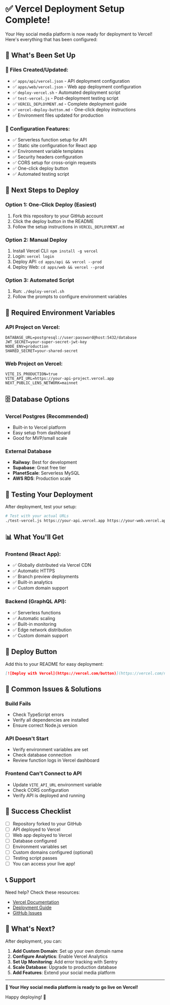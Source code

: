 # ✅ Vercel Deployment Setup Complete!

Your Hey social media platform is now ready for deployment to Vercel! Here's everything that has been configured:

## 🚀 What's Been Set Up

### 📁 Files Created/Updated:
- ✅ `apps/api/vercel.json` - API deployment configuration
- ✅ `apps/web/vercel.json` - Web app deployment configuration
- ✅ `deploy-vercel.sh` - Automated deployment script
- ✅ `test-vercel.js` - Post-deployment testing script
- ✅ `VERCEL_DEPLOYMENT.md` - Complete deployment guide
- ✅ `vercel-deploy-button.md` - One-click deploy instructions
- ✅ Environment files updated for production

### 🔧 Configuration Features:
- ✅ Serverless function setup for API
- ✅ Static site configuration for React app
- ✅ Environment variable templates
- ✅ Security headers configuration
- ✅ CORS setup for cross-origin requests
- ✅ One-click deploy button
- ✅ Automated testing script

## 🎯 Next Steps to Deploy

### Option 1: One-Click Deploy (Easiest)
1. Fork this repository to your GitHub account
2. Click the deploy button in the README
3. Follow the setup instructions in `VERCEL_DEPLOYMENT.md`

### Option 2: Manual Deploy
1. Install Vercel CLI: `npm install -g vercel`
2. Login: `vercel login`
3. Deploy API: `cd apps/api && vercel --prod`
4. Deploy Web: `cd apps/web && vercel --prod`

### Option 3: Automated Script
1. Run: `./deploy-vercel.sh`
2. Follow the prompts to configure environment variables

## 🔐 Required Environment Variables

### API Project on Vercel:
```env
DATABASE_URL=postgresql://user:password@host:5432/database
JWT_SECRET=your-super-secret-jwt-key
NODE_ENV=production
SHARED_SECRET=your-shared-secret
```

### Web Project on Vercel:
```env
VITE_IS_PRODUCTION=true
VITE_API_URL=https://your-api-project.vercel.app
NEXT_PUBLIC_LENS_NETWORK=mainnet
```

## 🗄️ Database Options

### Vercel Postgres (Recommended)
- Built-in to Vercel platform
- Easy setup from dashboard
- Good for MVP/small scale

### External Database
- **Railway**: Best for development
- **Supabase**: Great free tier
- **PlanetScale**: Serverless MySQL
- **AWS RDS**: Production scale

## 🧪 Testing Your Deployment

After deployment, test your setup:

```bash
# Test with your actual URLs
./test-vercel.js https://your-api.vercel.app https://your-web.vercel.app
```

## 📊 What You'll Get

### Frontend (React App):
- ✅ Globally distributed via Vercel CDN
- ✅ Automatic HTTPS
- ✅ Branch preview deployments
- ✅ Built-in analytics
- ✅ Custom domain support

### Backend (GraphQL API):
- ✅ Serverless functions
- ✅ Automatic scaling
- ✅ Built-in monitoring
- ✅ Edge network distribution
- ✅ Custom domain support

## 🔗 Deploy Button

Add this to your README for easy deployment:

```markdown
[![Deploy with Vercel](https://vercel.com/button)](https://vercel.com/new/clone?repository-url=https%3A%2F%2Fgithub.com%2Fyour-username%2Fhey&project-name=hey-social-media&repository-name=hey-social-media&build-command=npm%20run%20build&output-directory=dist&root-directory=apps%2Fweb)
```

## 🚨 Common Issues & Solutions

### Build Fails
- Check TypeScript errors
- Verify all dependencies are installed
- Ensure correct Node.js version

### API Doesn't Start
- Verify environment variables are set
- Check database connection
- Review function logs in Vercel dashboard

### Frontend Can't Connect to API
- Update `VITE_API_URL` environment variable
- Check CORS configuration
- Verify API is deployed and running

## 🎉 Success Checklist

- [ ] Repository forked to your GitHub
- [ ] API deployed to Vercel
- [ ] Web app deployed to Vercel
- [ ] Database configured
- [ ] Environment variables set
- [ ] Custom domains configured (optional)
- [ ] Testing script passes
- [ ] You can access your live app!

## 📞 Support

Need help? Check these resources:
- [Vercel Documentation](https://vercel.com/docs)
- [Deployment Guide](VERCEL_DEPLOYMENT.md)
- [GitHub Issues](https://github.com/your-username/hey/issues)

## 🎯 What's Next?

After deployment, you can:
1. **Add Custom Domain**: Set up your own domain name
2. **Configure Analytics**: Enable Vercel Analytics
3. **Set Up Monitoring**: Add error tracking with Sentry
4. **Scale Database**: Upgrade to production database
5. **Add Features**: Extend your social media platform

---

**🚀 Your Hey social media platform is ready to go live on Vercel!**

Happy deploying! 🎉